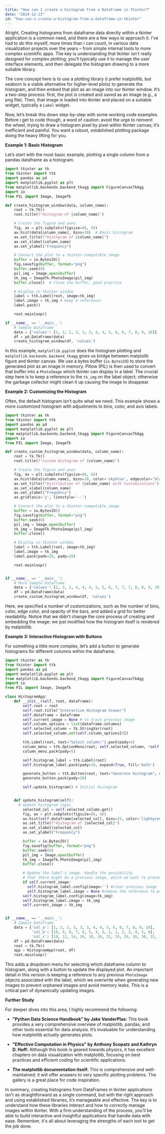 ```yaml
---
title: "How can I create a histogram from a DataFrame in Tkinter?"
date: "2024-12-23"
id: "how-can-i-create-a-histogram-from-a-dataframe-in-tkinter"
---
```


Alright,  Creating histograms from dataframe data directly within a tkinter application is a common need, and there are a few ways to approach it. I've had to do this myself, more times than i can count, in various data visualization projects over the years – from simple internal tools to more complex scientific apps. The key is understanding that tkinter isn't really designed for complex plotting; you’ll typically use it to manage the user interface elements, and then delegate the histogram drawing to a more suitable library.

The core concept here is to use a plotting library (i prefer matplotlib, but seaborn is a viable alternative for higher-level plots) to generate the histogram, and then embed that plot as an image into our tkinter window. It’s a two-step process: first, the plot is created and saved as an image (e.g., a png file). Then, that image is loaded into tkinter and placed on a suitable widget, typically a `Label` widget.

Now, let’s break this down step-by-step with some working code examples. Before i get to code though, a word of caution: avoid the urge to reinvent the wheel, trying to draw a histogram pixel by pixel within tkinter canvas; it’s inefficient and painful. You want a robust, established plotting package doing the heavy lifting for you.

**Example 1: Basic Histogram**

Let’s start with the most basic example, plotting a single column from a pandas dataframe as a histogram.

```python
import tkinter as tk
from tkinter import ttk
import pandas as pd
import matplotlib.pyplot as plt
from matplotlib.backends.backend_tkagg import FigureCanvasTkAgg
import io
from PIL import Image, ImageTk

def create_histogram_window(data, column_name):
    root = tk.Tk()
    root.title(f"Histogram of {column_name}")

    # Create the figure and axes
    fig, ax = plt.subplots(figsize=(6, 4))
    ax.hist(data[column_name], bins=10)  # Basic histogram
    ax.set_title(f"Histogram of {column_name}")
    ax.set_xlabel(column_name)
    ax.set_ylabel("Frequency")

    # Convert the plot to a tkinter-compatible image
    buffer = io.BytesIO()
    fig.savefig(buffer, format="png")
    buffer.seek(0)
    pil_img = Image.open(buffer)
    tk_img = ImageTk.PhotoImage(pil_img)
    buffer.close()  # Close the buffer, good practice

    # Display in tkinter window
    label = ttk.Label(root, image=tk_img)
    label.image = tk_img # keep a reference!
    label.pack()

    root.mainloop()

if __name__ == '__main__':
    # Sample Dataframe
    data = {'values': [1, 2, 2, 3, 3, 3, 4, 4, 5, 6, 6, 7, 8, 9, 10]}
    df = pd.DataFrame(data)
    create_histogram_window(df, 'values')
```

In this example, `matplotlib.pyplot` does the histogram plotting and `matplotlib.backends.backend_tkagg` gives us bridge between matplolib figure and tkinter canvas. We use a bytes buffer (`io.BytesIO`) to store the generated plot as an image in memory. Pillow (PIL) is then used to convert that buffer into a `PhotoImage` which tkinter can display in a label. The crucial step here is to keep a reference to the `tk_img` on the label object; otherwise the garbage collector might clean it up causing the image to disappear.

**Example 2: Customizing the Histogram**

Often, the default histogram isn’t quite what we need. This example shows a more customized histogram with adjustments to bins, color, and axis labels.

```python
import tkinter as tk
from tkinter import ttk
import pandas as pd
import matplotlib.pyplot as plt
from matplotlib.backends.backend_tkagg import FigureCanvasTkAgg
import io
from PIL import Image, ImageTk

def create_custom_histogram_window(data, column_name):
    root = tk.Tk()
    root.title(f"Custom Histogram of {column_name}")

    # Create the figure and axes
    fig, ax = plt.subplots(figsize=(8, 6))
    ax.hist(data[column_name], bins=20, color='skyblue', edgecolor='black', alpha=0.7)
    ax.set_title(f"Distribution of {column_name} with Customizations")
    ax.set_xlabel(column_name)
    ax.set_ylabel("Frequency")
    ax.grid(axis='y', linestyle='--')

    # Convert the plot to a tkinter-compatible image
    buffer = io.BytesIO()
    fig.savefig(buffer, format="png")
    buffer.seek(0)
    pil_img = Image.open(buffer)
    tk_img = ImageTk.PhotoImage(pil_img)
    buffer.close()

    # Display in tkinter window
    label = ttk.Label(root, image=tk_img)
    label.image = tk_img
    label.pack(padx=20, pady=20)

    root.mainloop()


if __name__ == '__main__':
    # More Sample Dataframe
    data = {'values': [2, 3, 3, 4, 4, 4, 5, 5, 6, 7, 7, 7, 8, 8, 9, 10, 10, 10, 11, 12, 12, 13, 15, 17, 19, 20, 21]}
    df = pd.DataFrame(data)
    create_custom_histogram_window(df, 'values')
```

Here, we specified a number of customizations, such as the number of bins, color, edge color, and opacity of the bars, and added a grid for better readability. Notice that we didn’t change the core process of creating and embedding the image; we just modified how the histogram itself is rendered by matplotlib.

**Example 3: Interactive Histogram with Buttons**

For something a little more complex, let’s add a button to generate histograms for different columns within the dataframe.

```python
import tkinter as tk
from tkinter import ttk
import pandas as pd
import matplotlib.pyplot as plt
from matplotlib.backends.backend_tkagg import FigureCanvasTkAgg
import io
from PIL import Image, ImageTk

class HistogramApp:
    def __init__(self, root, dataframe):
        self.root = root
        self.root.title("Interactive Histogram Viewer")
        self.dataframe = dataframe
        self.current_image = None # to track previous image
        self.column_options = list(dataframe.columns)
        self.selected_column = tk.StringVar(root)
        self.selected_column.set(self.column_options[0])

        ttk.Label(root, text="Select column:").pack(pady=5)
        column_menu = ttk.OptionMenu(root, self.selected_column, *self.column_options)
        column_menu.pack(pady=5)

        self.histogram_label = ttk.Label(root)
        self.histogram_label.pack(pady=10, expand=True, fill='both')

        generate_button = ttk.Button(root, text="Generate Histogram", command=self.update_histogram)
        generate_button.pack(pady=10)

        self.update_histogram() # Initial histogram


    def update_histogram(self):
      # Update histogram logic
        selected_col = self.selected_column.get()
        fig, ax = plt.subplots(figsize=(6, 4))
        ax.hist(self.dataframe[selected_col], bins=15, color='lightgreen', edgecolor='black')
        ax.set_title(f"Histogram of {selected_col}")
        ax.set_xlabel(selected_col)
        ax.set_ylabel("Frequency")

        buffer = io.BytesIO()
        fig.savefig(buffer, format="png")
        buffer.seek(0)
        pil_img = Image.open(buffer)
        tk_img = ImageTk.PhotoImage(pil_img)
        buffer.close()

        # Update the label's image. Handle the possibility
        # that there might be a previous image, which we want to prevent from being garbage collected.
        if self.current_image:
          self.histogram_label.config(image='') #clear previous image
          self.histogram_label.image = None #remove the reference to prevent garbage collection
        self.histogram_label.config(image=tk_img)
        self.histogram_label.image = tk_img
        self.current_image = tk_img


if __name__ == '__main__':
    # Sample Dataframe
    data = {'col_a': [1, 2, 2, 3, 3, 3, 4, 4, 5, 6, 6, 7, 8, 9, 10],
            'col_b': [10, 9, 8, 7, 6, 5, 4, 3, 2, 1, 2, 3, 4, 5, 6],
            'col_c': [10, 12, 14, 16, 18, 20, 22, 24, 26, 28, 30, 32, 34, 36, 38]}
    df = pd.DataFrame(data)
    root = tk.Tk()
    app = HistogramApp(root, df)
    root.mainloop()
```

This adds a dropdown menu for selecting which dataframe column to histogram, along with a button to update the displayed plot. An important detail in this version is keeping a reference to any previous `PhotoImage` objects associated with the label, which we overwrite when generating new images to prevent orphaned images and avoid memory leaks. This is a critical part of dynamically updating images.

**Further Study**

For deeper dives into this area, I highly recommend the following:

*   **"Python Data Science Handbook" by Jake VanderPlas:** This book provides a very comprehensive overview of matplotlib, pandas, and other tools essential for data analysis. It’s invaluable for understanding how matplotlib actually generates plots.

*   **"Effective Computation in Physics" by Anthony Scopatz and Kathryn D. Huff:** Although this book is geared towards physics, it has excellent chapters on data visualization with matplotlib, focusing on best practices and efficient coding for scientific applications.

*   **The matplotlib documentation itself:** This is comprehensive and well-maintained; it will offer answers to very specific plotting problems. The gallery is a great place for code inspiration.

In summary, creating histograms from DataFrames in tkinter applications isn't as straightforward as a single command, but with the right approach and using established libraries, it’s manageable and effective. The key is to understand how these libraries interact and how to correctly manage images within tkinter. With a firm understanding of the process, you’ll be able to build interactive and insightful applications that handle data with ease. Remember, it's all about leveraging the strengths of each tool to get the job done.
